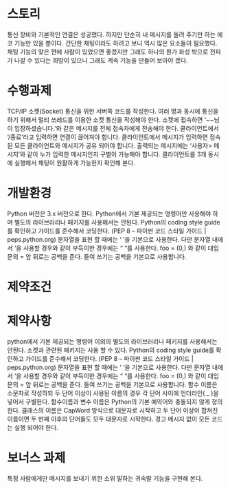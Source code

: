 # 스토리
통신 장비와 기본적인 연결은 성공했다. 하지만 단순히 내 메시지를 돌려 주기만 하는 에코 기능만 있을 뿐이다. 간단한 채팅이라도 하려고 보니 역시 많은 요소들이 필요했다. 채팅 기능의 맞은 편에 사람이 있었으면 좋겠지만 그래도 하나의 뭔가 화성 밖으로 전파가 나갈 수 있다는 희망이 있으니 그래도 계속 기능을 만들어 보아야 겠다.

# 수행과제
TCP/IP 소켓(Socket) 통신을 위한 서버쪽 코드를 작성한다.
여러 명과 동시에 통신을 하기 위해서 멀티 쓰레드를 이용한 소켓 통신을 작성해야 한다.
소켓에 접속하면 ‘~~님이 입장하셨습니다.’와 같은 메시지를 전체 접속자에게 전송해야 한다.
클라이언트에서 ‘/종료’라고 입력하면 연결이 끊어져야 합니다.
클라이언트에서 메시지가 입력하면 접속된 모든 클라이언트와 메시지가 공유 되어야 합니다.
출력되는 메시지에는 ‘사용자> 메시지’와 같이 누가 입력한 메시지인지 구별이 가능해야 합니다.
클라이언트를 3개 동시에 실행해서 채팅이 원활하게 가능한지 확인해 본다.

# 개발환경	
Python 버전은 3.x 버전으로 한다. 
Python에서 기본 제공되는 명령어만 사용해야 하며 별도의 라이브러리나 패키지를 사용해서는 안된다. 
Python의 coding style guide를 확인하고 가이드를 준수해서 코딩한다. 
(PEP 8 – 파이썬 코드 스타일 가이드 | peps.python.org)
문자열을 표현 할 때에는 ‘ ’을 기본으로 사용한다. 다만 문자열 내에서 ‘을 사용할 경우와 같이 부득이한 경우에는 “ “를 사용한다. 
foo = (0,) 와 같이 대입문의  = 앞 뒤로는 공백을 준다. 
들여 쓰기는 공백을 기본으로 사용합니다. 

# 제약조건	
# 제약사항
python에서 기본 제공되는 명령어 이외의 별도의 라이브러리나 패키지를 사용해서는 안된다.
소켓과 관련된 패키지는 사용 할 수 있다.
Python의 coding style guide를 확인하고 가이드를 준수해서 코딩한다.
(PEP 8 – 파이썬 코드 스타일 가이드 | peps.python.org)
문자열을 표현 할 때에는 ‘ ’을 기본으로 사용한다. 다만 문자열 내에서 ‘을 사용할 경우와 같이 부득이한 경우에는 “ “를 사용한다.
foo = (0,) 와 같이 대입문의 = 앞 뒤로는 공백을 준다.
들여 쓰기는 공백을 기본으로 사용합니다.
함수 이름은 소문자로 작성하되 두 단어 이상이 사용된 이름의 경우 각 단어 사이에 언더라인( _ )을 넣어서 구별한다.
함수이름과 변수 이름은 Python의 기본 예약어와 충돌되지 않게 정의한다.
클래스의 이름은 CapWord 방식으로 대문자로 시작하고 두 단어 이상이 합쳐진 이름이면 두 번째 이후의 단어들도 모두 대문자로 시작한다.
경고 메시지 없이 모든 코드는 실행 되어야 한다.

# 보너스 과제
특정 사람에게만 메시지를 보내기 위한 소위 말하는 귀속말 기능을 구현해 본다.